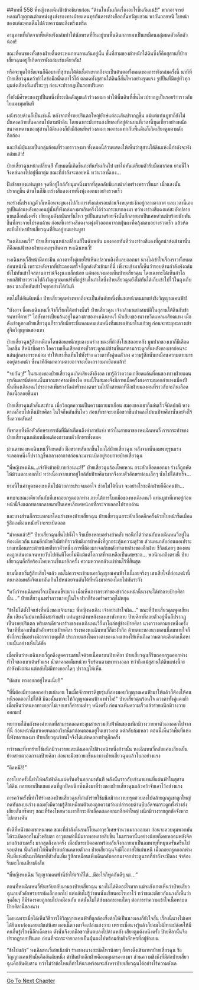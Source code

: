 ##บทที่ 558 พี่หญิงหงเฉินฟังข้าอธิบายก่อน
“ด้านในนั้นเกิดเรื่องอะไรขึ้นกันแน่!!” พวกอาจารย์หลอมวิญญาณตำแหน่งสูงส่งของทางฝ่ายแดนทุรกันดารต่างก็อกสั่นขวัญแขวน พากันถอยหนี ใบหน้าของแต่ละคนเต็มไปด้วยความตะลึงพรึงเพริด

อานุภาพที่เกิดจากพื้นดินพังถล่มทำให้นักพรตที่ยืนอยู่บนพื้นดินกลายมาเป็นเหมือนกลุ่มมดตัวเล็กตัวน้อย!

ขณะที่คนของทั้งสองฝ่ายตื่นตระหนกลนลานกันอยู่นั้น ชั้นที่สามของตำหนักใต้ดินซึ่งก็คือสุสานที่ป๋ายเสี่ยวฉุนอยู่ก็เกิดการพังถล่มเช่นเดียวกัน!

หรือจะพูดให้ชัดเจนก็คือบางทีสุสานใต้ดินนี้ต่างหากถึงจะเป็นต้นตอทั้งหมดของการพังถล่มครั้งนี้ นาทีที่ป๋ายเสี่ยวฉุนคว้ากำไลข้อมือนั้นเอาไว้ได้ ตลอดทั้งสุสานใต้ดินก็สั่นไหวอย่างรุนแรง รูปปั้นที่มีอยู่ทั่วทุกมุมส่งเสียงลั่นเปรี๊ยะๆๆ ก่อนจะปรากฏเป็นรอยปริแตก

ทั้งยังมีศีรษะของรูปปั้นหนึ่งที่ระเบิดดังตูมแล้วร่วงลงมา ทำให้พื้นดินที่สั่นไหวปรากฏเป็นรอยร้าวราวกับใยแมงมุมทันที

ผนังรอบด้านก็เป็นเช่นนี้ หลังจากที่รอยปริแตกใหญ่ยักษ์แต่ละเส้นปรากฏขึ้น แม้แต่แท่นบูชาก็ยังไม่มั่นคงคล้ายสั่นคลอนไปตามฟ้าดิน โดยเฉพาะมังกรแสงสีทองที่อยู่ด้านบนที่เวลานี้บูดเบี้ยวอย่างหนัก ขนาดเพดานของสุสานใต้ดินเองก็ยังมีก้อนหินร่วงลงมา พอกระแทกกับพื้นดินก็เกิดเสียงตูมตามดังกึกก้อง

และยังมีฝุ่นผงเป็นกลุ่มก้อนที่ร่วงกราวลงมา ทั้งหมดนี้ล้วนแสดงให้เห็นว่าสุสานใต้ดินแห่งนี้กำลังจะพังถล่มแล้ว!

ป๋ายเสี่ยวฉุนหน้าเปลี่ยนสี ทั้งหมดนี้เกิดขึ้นกะทันหันเกินไป เขาไม่ทันเตรียมตัวรับมือมาก่อน ยามนี้ใจจึงหล่นลงไปอยู่ที่ตาตุ่ม ขณะที่กำลังจะถอยหนี ทว่าเวลานี้เอง...

ฝั่งซ้ายของแท่นบูชา จุดที่อยู่ใกล้กับมุมหนึ่งมากที่สุดกลับมีแสงนำส่งพร่างพราวขึ้นมา เมื่อแสงนั้นปรากฏขึ้น ด้านในก็มีเงาร่างสีแดงเงาหนึ่งพุ่งออกมาอย่างรวดเร็ว

พอร่างนี้ปรากฏตัวก็เหมือนจะงุนงงไปกับการพังถล่มรอบด้านจึงหยุดชะงักอยู่กลางอากาศ และเวลานี้เอง รูปปั้นด้านหลังของคนผู้นั้นที่พังถล่มลงมาเกินครึ่งได้ร่วงกระแทกลงมา ทว่าเงาร่างสีแดงแค่สะบัดปลายแขนเสื้อหนึ่งครั้ง เสียงตูมดังสนั่นหวั่นไหว รูปปั้นขนาดร้อยจั้งนั้นก็กลายมาเป็นเศษส่วนนับร้อยนับพันชิ้นที่กระจายไปรอบด้าน ก่อนที่เงาร่างสีแดงจะพุ่งตัวออกมาจากฝุ่นผงที่คลุ้งตลบอย่างรวดเร็ว แล้วห้อตะบึงไปหาป๋ายเสี่ยวฉุนที่ยืนอยู่บนแท่นบูชา

“หงเฉินหนวี่!” ป๋ายเสี่ยวฉุนหน้าเปลี่ยนสีในฉับพลัน มองออกทันทีว่าเงาร่างสีแดงที่ถูกนำส่งเข้ามานั้นก็คือคนฟ้าของฝ่ายแดนทุรกันดาร หงเฉินหนวี่!

หงเฉินหนวี่สีหน้ามืดทะมึน ดวงตาทั้งคู่เผยให้เห็นเปลวเพลิงที่แลบออกมา นางไม่เข้าใจเรื่องราวทั้งหมดก่อนหน้านี้ เพราะหลังจากที่ประลองเสร็จก็ถูกส่งตัวเข้ามาที่นี่ เพิ่งจะเข้ามาก็เห็นว่ารอบด้านกำลังพังถล่ม ยังไม่ทันเข้าใจสถานการณ์จึงงุนงงเล็กน้อย แต่พอนางมองเห็นป๋ายเสี่ยวฉุน โดยเฉพาะได้เห็นกำไลหยกสีฟ้าขาวรวมไปถึงวิญญาณคนฟ้าที่อยู่ข้างในกำไลซึ่งป๋ายเสี่ยวฉุนยังไม่ทันได้เก็บเข้าไปไว้ในถุงเก็บของ นางก็พลันเข้าใจทุกอย่างได้ทันที

ตนไม่ใช่อันดับหนึ่ง ป๋ายเสี่ยวฉุนต่างหากถึงจะเป็นอันดับหนึ่งที่แซงหน้าตนมาแย่งชิงวิญญาณคนฟ้า!

“บังอาจ ชื่อหงเฉินหนวี่เจ้าก็เรียกได้อย่างนั้นรึ ป๋ายเสี่ยวฉุน เจ้ากล้ามาแย่งสมบัติในสุสานใต้ดินกับข้า รนหาที่ตาย!” ไอสังหารเปี่ยมล้นอยู่ในดวงตาของหงเฉินหนวี่ น้ำเสียงของนางหวีดแหลมเสียดแทง เมื่อดังเข้าหูของป๋ายเสี่ยวฉุนก็ราวกับมีกระบี่แหลมคมเล่มหนึ่งทิ่มแทงเข้ามาในแก้วหู ก่อนจะทะลุทะลวงเข้าสู่จิตวิญญาณของเขา

ป๋ายเสี่ยวฉุนรู้สึกเหมือนโดนค้อนหนักทุบลงบนร่าง ขณะที่กำลังโซเซถอยหลัง มุมปากของเขาก็มีเลือดไหลซึม สีหน้าซีดขาว ไอความเย็นเสียดแทงขั้วกระดูกแผ่ซ่านขึ้นมาตามกระดูกสันหลังของเขาก่อนจะแล่นสู่กลางกระหม่อม ทำให้เขาสั่นเทิ้มไปทั้งร่าง ดวงตาทั้งคู่หดตัวลง ความรู้สึกนั้นเหมือนความตายมารออยู่ตรงหน้า ซึ่งนาทีถัดมาความตายอาจจะเยื้องกรายมาเยือนแล้ว!

“จบกันๆ!” ในสมองของป๋ายเสี่ยวฉุนเกิดเสียงดังอึงอล เขารู้ดีว่าความเกลียดแค้นที่คนของทางฝ่ายแดนทุรกันดารมีต่อตนนั้นมากมหาศาลเพียงใด ยามนี้ในสมองจึงมีภาพเมื่อครั้งสงครามนอกกำแพงเมืองปีนั้นที่หงเฉินหนวี่ประกาศเพิ่มรางวัลค่าหัวของตนรวมไปถึงสายตาที่อีกฝ่ายมองตนที่ราวกับจะกินเลือดกินเนื้อลอยขึ้นมา

ป๋ายเสี่ยวฉุนตัวสั่นสะท้าน เมื่อวิกฤตความเป็นความตายมาเยือน สมองของเขาก็แล่นเร็วจี๋ผิดปกติ หางตาเหลือบไปเห็นป้ายศิลา ในใจก็พลันสั่นไหว ก่อนที่เขาจะยกมือขวาขึ้นปาดลงไปบนป้ายศิลานั้นอย่างไร้ซึ่งความลังเล!

ที่เขาลบทิ้งคือตัวอักษรบรรทัดที่มีคำเตือนถึงคำสาปแช่ง ทว่าในสายตาของหงเฉินหนวี่ การกระทำของป๋ายเสี่ยวฉุนกลับเหมือนต้องการลบตัวอักษรทั้งหมด

ม่านตาของหงเฉินหนวี่จึงหดตัว มือขวาพลันยกขึ้นโบกใส่ป๋ายเสี่ยวฉุน หลังจากนั้นลมพายุรุนแรงระลอกหนึ่งก็ปรากฏขึ้นกลางอากาศก่อนจะมาระเบิดอยู่รอบกายป๋ายเสี่ยวฉุน

“พี่หญิงหงเฉิน...เจ้าฟังข้าอธิบายก่อนนะ!!” ป๋ายเสี่ยวฉุนร้องโหยหวน กระอักเลือดออกมา ร่างก็ถูกพัดให้ม้วนตลบออกไป ทว่าเนื่องจากเขาอยู่ใกล้กับป้ายศิลามากจึงลบตัวอักษรท่อนเล็กๆ นั่นไปได้สำเร็จ...

ยามนี้ในคำพูดของเขาเต็มไปด้วยการประจบเอาใจ ช่วยไม่ได้นี่นา จะอย่างไรซะอีกฝ่ายก็คือคนฟ้า...

แทบจะขณะเดียวกันกับที่เขาถอยกรูดออกห่าง ภายใต้การโบกมือของหงเฉินหนวี่ แท่นบูชาที่เขาอยู่ก่อนหน้านี้จึงแตกทลายกลายมาเป็นเศษเล็กเศษน้อยที่กระจายออกไปรอบด้าน

และบางส่วนก็กระแทกมาโดนร่างของป๋ายเสี่ยวฉุน ป๋ายเสี่ยวฉุนกระอักเลือดอีกครั้งด้วยใบหน้าซีดเผือด รู้สึกเหมือนหนังหัวจะระเบิดออก

“ฆ่าคนแล้ว!!” ป๋ายเสี่ยวฉุนสั่นไปทั้งใจ รีบเบี่ยงหลบอย่างบ้าคลั่ง พอนึกได้ว่าตนกับหงเฉินหนวี่อยู่ในห้องเดียวกัน แถมอีกฝ่ายยังมีท่าทีราวกับมังกรบ้าคลั่งที่ถูกกระตุ้นความดุร้าย ส่วนตนกลับอ่อนแอเปราะบางเหมือนกระต่ายน้อยสีขาวตัวหนึ่ง การที่ต้องมาเจอกับพลังทำลายล้างของอีกฝ่าย ชีวิตน้อยๆ ของตนคงถูกเล่นงานจนหายวับไปทันทีโดยไม่มีแม้แต่โอกาสที่จะเหลือเป็นเศษซาก... พอนึกมาถึงตรงนี้ ป๋ายเสี่ยวฉุนก็กรีดร้องโหยหวนขึ้นมาอีกครั้ง ความหวาดกลัวแผ่ซ่านไร้ที่สิ้นสุด

ยามนี้เขาเริ่มรู้สึกเสียใจแล้ว ตนไม่ควรจะเข้ามาเอาวิญญาณคนฟ้าในนี้เลยจริงๆ เขาเสียใจที่ก่อนหน้านี้ตนหลอมพลังจิตเมามันเกินไปหน่อยจนดันได้ที่หนึ่งมาครองโดยไม่ทันระวัง

“หวังว่าหงเฉินหนวี่จะเป็นคนขี้ระแวง เมื่อเห็นการกระทำของข้าก่อนหน้านี้นางจะได้ทำลายป้ายศิลานั้น...” ป๋ายเสี่ยวฉุนพร่ำภาวนาอยู่ในใจ ปากก็ร้องคร่ำครวญไม่หยุด

“ข้าไม่ได้ตั้งใจแย่งที่หนึ่งของเจ้ามานะ พี่หญิงหงเฉิน เจ้าอย่าเข้าใจผิด...” ขณะที่ป๋ายเสี่ยวฉุนพูดเสียงสั่น เสียงกัมปนาทก็ดังสะท้านฟ้า แท่นบูชาด้านหลังของเขาพังทลาย ป้ายศิลาที่ลอยตัวอยู่นั้นก็ปรากฏเป็นรอยปริแตก พริบตาเดียวเงาร่างของหงเฉินหนวี่ก็มาโผล่อยู่ข้างป้ายศิลา นางกวาดตามองหนึ่งครั้ง วินาทีที่มองเห็นตัวอักษรบนป้ายศิลา ร่างของหงเฉินหนวี่ก็ชะงักกึก ด้วยตบะของนางตอนนี้ลมหายใจก็ยังถี่กระชั้นอย่างมิอาจควบคุมได้ ประกายแสงในดวงตาของนางแสดงให้เห็นถึงความตกตะลึงต่อเนื้อหาบนนั้นอย่างเห็นได้ชัด

เมื่อเห็นว่าหงเฉินหนวี่ถูกดึงดูดความสนใจด้วยเนื้อหาบนป้ายศิลา ป๋ายเสี่ยวฉุนก็รีบถอยกรูดออกห่าง หัวใจของเขาเต้นรัวแรง น้ำตาคลอเต็มหน่วย รีบร้อนตามหาทางออก ทว่าถึงแม้สุสานใต้ดินแห่งนี้จะกำลังพังถล่ม แต่กลับไม่มีทางออกใดๆ ปรากฏให้เห็น

“บัดซบ ทางออกอยู่ไหนเนี่ย!!”

“ที่นี่ต้องมีทางออกอย่างแน่นอน ในเมื่อจักรพรรดิขุยรุ่นที่สองมอบวิญญาณคนฟ้ามาให้แล้วก็ต้องให้คนหนีรอดออกไปได้สิ มิฉะนั้นเขาจะให้วิญญาณคนฟ้ามาทำไม!” ป๋ายเสี่ยวฉุนร้อนใจ ดวงตาทั้งคู่แดงก่ำ เมื่อเห็นว่าตนหาทางออกไม่เจอเขาก็คำรามต่ำๆ หนึ่งครั้ง ก่อนจะเพิ่มความเร็วแล้วร่ายผนึกมิวางวายออกมา!

พยายามใช้พลังของค่ายกลที่สามารถลอดทะลุผสานรวมกับฟ้าดินของผนึกมิวางวายพาตัวเองออกไปจากที่นี่ ก่อนหน้านี้เขาเคยทดลองวิชานี้มาก่อนตอนอยู่ในเขาวงกต แต่กลับล้มเหลว ตอนนี้เห็นว่าพื้นที่แห่งนี้พังทลายลงมา ป๋ายเสี่ยวฉุนร้อนใจจึงได้แต่ทดลองทำดูอีกครั้ง

ทว่าขณะที่เขาร่ายใช้ผนึกมิวางวายและเดินออกไปข้างหน้าหนึ่งก้าวนั้น หงเฉินหนวี่กลับแค่นเสียงเย็น ย้ายสายตาออกจากป้ายศิลา ก่อนจะมือขวายกขึ้นมาทางป๋ายเสี่ยวฉุนแล้วโบกอย่างแรง

“คิดหนีรึ!”

การโบกครั้งนี้ทำให้พลังฟ้าดินแผ่ครั่นครืนออกมาทันที พลังนั้นราวกับเข้ามาแทนที่แผ่นฟ้าในสุสานใต้ดิน กลายมาเป็นเขตแดนที่ถูกปิดผนึกซึ่งเล็งมาที่ร่างของป๋ายเสี่ยวฉุนแล้วคว้าจับเอาไว้อย่างแรง

การคว้าครั้งนี้ทำให้ร่างของป๋ายเสี่ยวฉุนที่กำลังร่ายใช้ผนึกมิวางวายทรุดฮวบลงไปคล้ายถูกภูเขาลูกใหญ่กดทับลงบนร่าง แถมยังมีความรู้สึกเหมือนตัวเองถูกความว่างเปล่ารอบด้านบีบอัดจนกระดูกทั้งร่างส่งเสียงลั่นกร๊อบๆ ขณะที่ร้องโหยหวนเขาก็กระอักเลือดสดออกมาอีกคำใหญ่ ผนึกมิวางวายถูกขัดจังหวะไปกลางคัน

ยังดีที่หนังของเขาหนาพอ ขณะที่กำลังดิ้นรนก็โยนอาวุธวิเศษจำนวนมากออกมา ก่อนจะควบคุมพวกมันให้ระเบิดออกในชั่วพริบตา อาวุธเหล่านี้มีมากพอหลายสิบชิ้น ในบรรดานั้นอย่างน้อยก็เคยหลอมพลังจิตมาแล้วสามครั้ง มากสุดถึงหกครั้ง เมื่อมันระเบิดออกพร้อมกันจึงกลายมาเป็นลมพายุที่หมุนครั่นครืนไปรอบด้าน นั่นถึงทำให้พื้นที่รอบด้านคลายตัวลง ป๋ายเสี่ยวฉุนจึงมีโอกาสให้เผ่นหนี เมื่อถอยกรูดออกห่างพื้นที่แห่งนั้นมาได้เขาก็ตัวสั่นเทิ้ม รู้สึกเหมือนเพิ่งเดินกลับออกมาจากประตูนรกที่กำลังจะปิดลง จำต้องรีบตะโกนเสียงดังลั่น

“พี่หญิงหงเฉิน วิญญาณคนฟ้านี่ข้าให้เจ้าก็ได้...มีอะไรก็พูดกันดีๆ นะ...”

ตอนที่หงเฉินหนวี่หันขวับกลับมามองป๋ายเสี่ยวฉุน นางไม่ได้คิดอะไรมาก แม้จะสังเกตเห็นว่าป๋ายเสี่ยวฉุนลบตัวอักษรบรรทัดเล็กออกไป แต่กลับไม่รู้ว่าบนนั้นเขียนอะไรเอาไว้ ทว่าขณะเดียวกันนางก็เห็นว่าจุดอื่นๆ ก็มีร่องรอยถูกลบไปเหมือนกัน แต่นั่นไม่ได้ส่งผลกระทบใดๆ ต่อการทำความเข้าใจเนื้อหาบนป้ายศิลานี้ของนาง

โดยเฉพาะเมื่อได้เห็นวิธีการใช้วิญญาณคนฟ้าที่ถูกต้องซึ่งต่อให้เป็นนางเองก็ยังใจสั่น เรื่องนี้นางไม่เคยได้ยินมาก่อนเลยแม้แต่น้อย ตอนนี้ดวงตาจึงเปล่งแสงวาบ เพราะเมื่อนางรู้แล้วก็ย่อมไม่มีทางปล่อยให้มีคนอื่นรู้เรื่องนี้อีกเด็ดขาด ดังนั้นจึงยกมือขวาขึ้นตบลงไปด้านหลัง เสียงตูมดังหนึ่งครั้ง ป้ายศิลานั้นจึงปรากฏรอยปริแตก ก่อนที่จะกระจายกลายเป็นฝุ่นผงไปพร้อมกับตัวอักษรที่อยู่ข้างบน

“ช้าไปแล้ว” หงเฉินหนวี่เอ่ยเนิบช้า ร่างของนางสะบัดไหวน้อยๆ ก็ตรงดิ่งเข้ามาหาป๋ายเสี่ยวฉุน ชิงวิญญาณคนฟ้านั้นคืออันดับหนึ่ง ฆ่าปิดปากอีกฝ่ายคือเหตุผลรองลงมา ส่วนความชิงชังที่มีต่อป๋ายเสี่ยวฉุนคืออันดับสาม ทว่าไม่ว่าข้อไหนก็ทำให้นางพร้อมจะสังหารป๋ายเสี่ยวฉุนได้อย่างไร้ความลังเล

------


[Go To Next Chapter]( ./181.md)